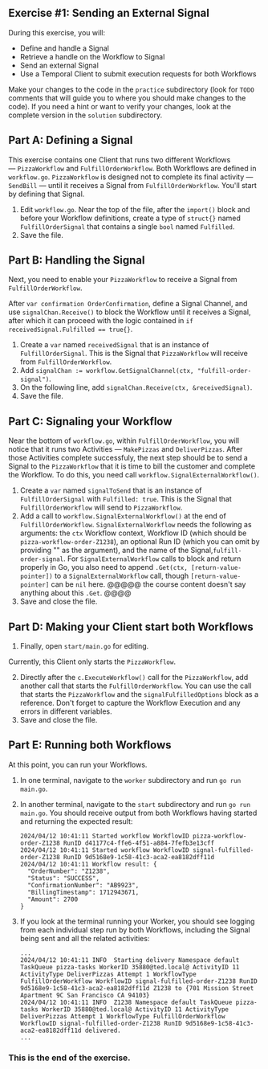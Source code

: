 ## Exercise #1: Sending an External Signal

During this exercise, you will:

- Define and handle a Signal
- Retrieve a handle on the Workflow to Signal
- Send an external Signal
- Use a Temporal Client to submit execution requests for both Workflows

Make your changes to the code in the `practice` subdirectory (look for
`TODO` comments that will guide you to where you should make changes to
the code). If you need a hint or want to verify your changes, look at
the complete version in the `solution` subdirectory.

## Part A: Defining a Signal

This exercise contains one Client that runs two different Workflows
— `PizzaWorkflow` and `FulfillOrderWorkflow`. Both Workflows are defined in
`workflow.go`. `PizzaWorkflow` is designed not to complete its final activity
— `SendBill` — until it receives a Signal from `FulfillOrderWorkflow`. You'll
start by defining that Signal. 

1. Edit `workflow.go`. Near the top of the file,
   after the `import()` block and before your Workflow definitions, create a
   type of `struct{}` named `FulfillOrderSignal` that contains a single `bool`
   named `Fulfilled`.
2. Save the file.

## Part B: Handling the Signal

Next, you need to enable your `PizzaWorkflow` to receive a Signal from
`FulfillOrderWorkflow`. 

After `var confirmation OrderConfirmation`, define a
Signal Channel, and use `signalChan.Receive()` to block the Workflow until it
receives a Signal, after which it can proceed with the logic contained in
`if receivedSignal.Fulfilled == true{}`. 

1. Create a `var` named `receivedSignal` that is an instance
   of `FulfillOrderSignal`. This is the Signal that
   `PizzaWorkflow` will receive from `FulfillOrderWorkflow`.
2. Add `signalChan := workflow.GetSignalChannel(ctx, "fulfill-order-signal")`.
3. On the following line, add `signalChan.Receive(ctx, &receivedSignal)`.
4. Save the file.

## Part C: Signaling your Workflow

Near the bottom of `workflow.go`, within `FulfillOrderWorkflow`, you will
notice that it runs two Activities — `MakePizzas` and `DeliverPizzas`. After
those Activities complete successfuly, the next step should be to send a
Signal to the `PizzaWorkflow` that it is time to bill the customer and
complete the Workflow. To do this, you need call
`workflow.SignalExternalWorkflow()`.

1. Create a `var` named `signalToSend` that is an instance
   of `FulfillOrderSignal` with `Fulfilled: true`. This is the Signal that
   `FulfillOrderWorkflow` will send to `PizzaWorkflow`.
2. Add a call to `workflow.SignalExternalWorkflow()` at the end of `FulfillOrderWorkflow`. `SignalExternalWorkflow`
   needs the following as arguments: the `ctx` Workflow context, Workflow ID (which should be
   `pizza-workflow-order-Z1238`), an optional Run ID (which you can omit by
   providing "" as the argument), and the name of the
   Signal,`fulfill-order-signal`. For `SignalExternalWorkflow` calls to block
   and return properly in Go, you also need to append `.Get(ctx,
   [return-value-pointer])` to a `SignalExternalWorkflow` call, though
   `[return-value-pointer]` can be `nil` here. 
   @@@@@ the course content doesn't say anything about this `.Get`. @@@@
3. Save and close the file.

## Part D: Making your Client start both Workflows

1. Finally, open `start/main.go` for editing.

Currently, this Client only starts
the `PizzaWorkflow`.

2. Directly after the `c.ExecuteWorkflow()` call for the
   `PizzaWorkflow`, add another call that starts the `FulfillOrderWorkflow`. You
   can use the call that starts the `PizzaWorkflow` and the
   `signalFulfilledOptions` block as a reference. Don't forget to capture the
   Workflow Execution and any errors in different variables.
2. Save and close the file.

## Part E: Running both Workflows

At this point, you can run your Workflows.

1. In one terminal, navigate to the `worker` subdirectory and run `go run main.go`.
2. In another terminal, navigate to the `start` subdirectory and run `go run
   main.go`. You should receive output from both Workflows having started and
   returning the expected result:

   ```
   2024/04/12 10:41:11 Started workflow WorkflowID pizza-workflow-order-Z1238 RunID d41177c4-ffe6-4f51-a884-7fefb3e13cff
   2024/04/12 10:41:11 Started workflow WorkflowID signal-fulfilled-order-Z1238 RunID 9d5168e9-1c58-41c3-aca2-ea8182dff11d
   2024/04/12 10:41:11 Workflow result: {
     "OrderNumber": "Z1238",
     "Status": "SUCCESS",
     "ConfirmationNumber": "AB9923",
     "BillingTimestamp": 1712943671,
     "Amount": 2700
   }
   ```

3. If you look at the terminal running your Worker, you should see logging from
   each individual step run by both Workflows, including the Signal being sent
   and all the related activities:

   ```
   ...
   2024/04/12 10:41:11 INFO  Starting delivery Namespace default TaskQueue pizza-tasks WorkerID 35880@ted.local@ ActivityID 11 ActivityType DeliverPizzas Attempt 1 WorkflowType FulfillOrderWorkflow WorkflowID signal-fulfilled-order-Z1238 RunID 9d5168e9-1c58-41c3-aca2-ea8182dff11d Z1238 to {701 Mission Street Apartment 9C San Francisco CA 94103}
   2024/04/12 10:41:11 INFO  Z1238 Namespace default TaskQueue pizza-tasks WorkerID 35880@ted.local@ ActivityID 11 ActivityType DeliverPizzas Attempt 1 WorkflowType FulfillOrderWorkflow WorkflowID signal-fulfilled-order-Z1238 RunID 9d5168e9-1c58-41c3-aca2-ea8182dff11d delivered.
   ...
   ```

### This is the end of the exercise.
